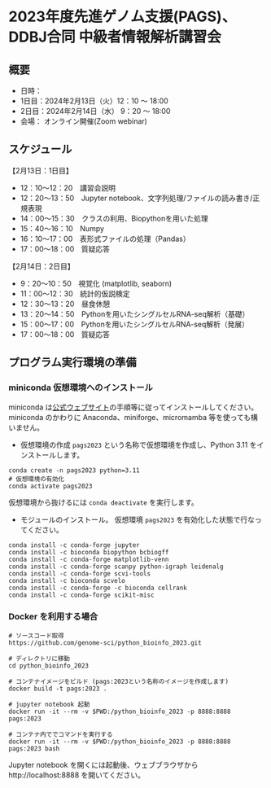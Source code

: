 # 2023年度先進ゲノム支援(PAGS)、DDBJ合同 中級者情報解析講習会

## 概要
- 日時：
- 1日目：2024年2月13日（火）12：10 ～ 18:00
- 2日目：2024年2月14日（水） 9：20 〜 18:00
- 会場：
    オンライン開催(Zoom webinar)

## スケジュール
【2月13日：1日目】	
- 12：10～12：20　講習会説明
- 12：20～13：50　Jupyter notebook、文字列処理/ファイルの読み書き/正規表現
- 14：00～15：30　クラスの利用、Biopythonを用いた処理
- 15：40～16：10　Numpy
- 16：10～17：00　表形式ファイルの処理（Pandas）
- 17：00～18：00　質疑応答

【2月14日：2日目】
- 9：20〜10：50　視覚化 (matplotlib, seaborn)
- 11：00〜12：30　統計的仮説検定
- 12：30〜13：20　昼食休憩
- 13：20〜14：50　Pythonを用いたシングルセルRNA-seq解析（基礎）
- 15：00～17：00　Pythonを用いたシングルセルRNA-seq解析（発展）
- 17：00～18：00　質疑応答


## プログラム実行環境の準備

### miniconda 仮想環境へのインストール
miniconda は[公式ウェブサイト](https://docs.anaconda.com/free/miniconda/)の手順等に従ってインストールしてください。miniconda のかわりに Anaconda、miniforge、micromamba 等を使っても構いません。

- 仮想環境の作成
`pags2023` という名称で仮想環境を作成し、Python 3.11 をインストールします。
```
conda create -n pags2023 python=3.11
# 仮想環境の有効化
conda activate pags2023
```
仮想環境から抜けるには `conda deactivate` を実行します。

- モジュールのインストール。
仮想環境 `pags2023` を有効化した状態で行なってください。
```
conda install -c conda-forge jupyter
conda install -c bioconda biopython bcbiogff
conda install -c conda-forge matplotlib-venn
conda install -c conda-forge scanpy python-igraph leidenalg
conda install -c conda-forge scvi-tools
conda install -c bioconda scvelo
conda install -c conda-forge -c bioconda cellrank
conda install -c conda-forge scikit-misc
```



### Docker を利用する場合
```
# ソースコード取得
https://github.com/genome-sci/python_bioinfo_2023.git

# ディレクトリに移動
cd python_bioinfo_2023

# コンテナイメージをビルド (pags:2023という名称のイメージを作成します)
docker build -t pags:2023 .

# jupyter notebook 起動
docker run -it --rm -v $PWD:/python_bioinfo_2023 -p 8888:8888 pags:2023

# コンテナ内ででコマンドを実行する
docker run -it --rm -v $PWD:/python_bioinfo_2023 -p 8888:8888 pags:2023 bash
```

Jupyter notebook を開くには起動後、ウェブブラウザから http://localhost:8888 を開いてください。
